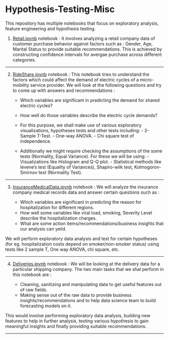 # Hypothesis-Testing-Misc


This repository has multiple notebooks that focus on exploratory analysis, feature engineering and hypothesis testing. 

 1. [Retail.ipynb](https://github.com/Anwesha227/Hypothesis-Testing-Misc/blob/main/Retail.ipynb) notebook : It involves analyzing a retail company data of customer purchase behavior against factors such as : Gender, Age, Marital Status to provide suitable recommendations. This is achieved by constructing confidence intervals for avergae purchase across different categories.
 
 <hr>
 
 2. [RideShare.ipynb](https://github.com/Anwesha227/Hypothesis-Testing-Misc/blob/main/RideShare.ipynb) notebook : This notebook tries to understand the factors which could affect the demand of electric cycles of a micro-mobility service provider. We will look at the following questions and try to come up with answers and recommendations :
    
      - Which variables are significant in predicting the demand for shared electric cycles?
      - How well do those variables describe the electric cycle demands?
      - For this purpose, we shall make use of various exploratory visualizations, hypotheses tests and other tests including:
            - 2- Sample T-Test.
            - One-way ANOVA.
            - Chi square test of independence.

      - Additionally we might require checking the assumptions of the some tests (Normality, Equal Variance). For these we will be using:
            - Visualizations like Histogram and Q-Q plot.
            - Statistical methods like levene’s test (Equality of Variances), Shapiro-wilk test, Kolmogorov-Smirnov test (Normality Test).
            
 <hr>
 
 3. [InsuranceMedicalData.ipynb](https://github.com/Anwesha227/Hypothesis-Testing-Misc/blob/main/InsuranceMedicalData.ipynb) notebook : We will analyze the insurance company medical records data and answer certain questions such as :

      - Which variables are significant in predicting the reason for hospitalization for different regions.
      - How well some variables like viral load, smoking, Severity Level describe the hospitalization charges.
      - What are some action items/recommendations/business insights that our analysis can yeild.
      
We will perform exploratory data analysis and test for certain hypotheses (for eg. hospitalization costs depend on smoker/non-smoker status) using tests like 2 sample T, One way ANOVA, chi square, etc.

<hr>

4. [Deliveries.ipynb](https://github.com/Anwesha227/Hypothesis-Testing-Misc/blob/main/Deliveries.ipynb) notebook : We will be looking at the delivery data for a particular shipping company. The two main tasks that we shal perform in this notebook are :

      - Cleaning, sanitizing and manipulating data to get useful features out of raw fields.
      - Making sense out of the raw data to provide business insights/recommendations and to help data science team to build forecasting models on it.

This would involve performing exploratory data analysis, building new features to help in further analysis, testing various hypothesis to gain meaningful insights and finally providing suitable recommendations.

<hr>

            
            

